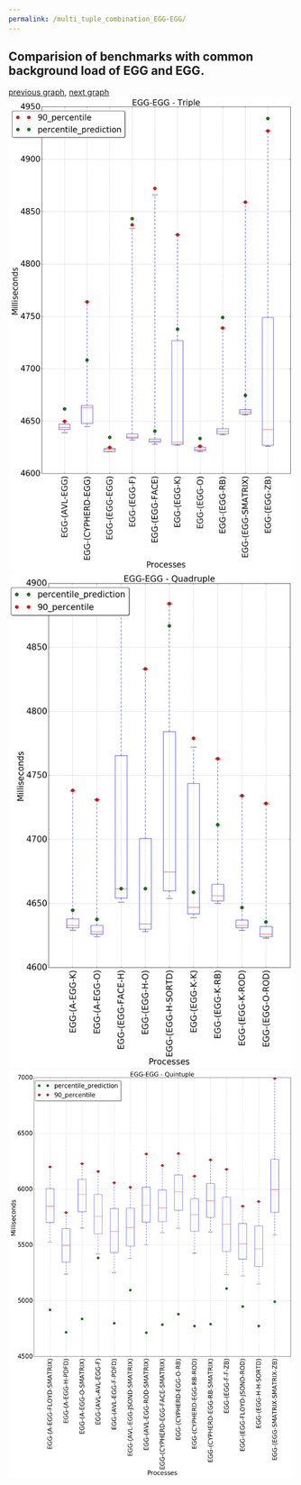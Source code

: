 ```yaml
---
permalink: /multi_tuple_combination_EGG-EGG/
---
```



## Comparision of benchmarks with common background load of EGG and EGG.

[previous graph](../multi_tuple_combination_EGG-CYPHERD/), [next graph](../multi_tuple_combination_EGG-FACE/)
![graph figure](./images/triple/EGG/EGG-EGG_box.png)![graph figure](./images/quadruple/EGG/EGG-EGG_box.png)![graph figure](./images/quintuple/EGG/EGG-EGG_box.png)